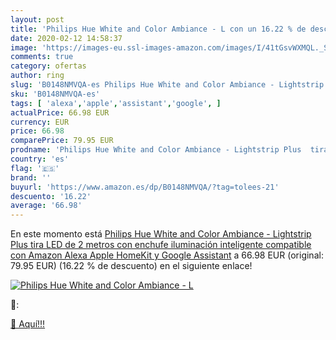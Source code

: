 ```yaml
---
layout: post
title: 'Philips Hue White and Color Ambiance - L con un 16.22 % de descuento'
date: 2020-02-12 14:58:37
image: 'https://images-eu.ssl-images-amazon.com/images/I/41tGsvWXMQL._SL400_.jpg'
comments: true
category: ofertas
author: ring
slug: 'B0148NMVQA-es Philips Hue White and Color Ambiance - Lightstrip Plus...'
sku: 'B0148NMVQA-es'
tags: [ 'alexa','apple','assistant','google', ]
actualPrice: 66.98 EUR
currency: EUR
price: 66.98
comparePrice: 79.95 EUR
prodname: 'Philips Hue White and Color Ambiance - Lightstrip Plus  tira LED de 2 metros con enchufe  iluminación inteligente  compatible con Amazon Alexa  Apple HomeKit y Google Assistant'
country: 'es'
flag: '🇪🇸'
brand: ''
buyurl: 'https://www.amazon.es/dp/B0148NMVQA/?tag=tolees-21'
descuento: '16.22'
average: '66.98'
---
```


En este momento está [Philips Hue White and Color Ambiance - Lightstrip Plus  tira LED de 2 metros con enchufe  iluminación inteligente  compatible con Amazon Alexa  Apple HomeKit y Google Assistant](https://www.amazon.es/dp/B0148NMVQA/?tag=tolees-21) a 66.98 EUR (original: 79.95 EUR) (16.22 %  de descuento) en el siguiente enlace!

[![Philips Hue White and Color Ambiance - L](https://images-eu.ssl-images-amazon.com/images/I/41tGsvWXMQL._SL400_.jpg)](https://www.amazon.es/dp/B0148NMVQA/?tag=tolees-21)

🔎:


[🛒 Aquí!!!](https://www.amazon.es/dp/B0148NMVQA/?tag=tolees-21)

